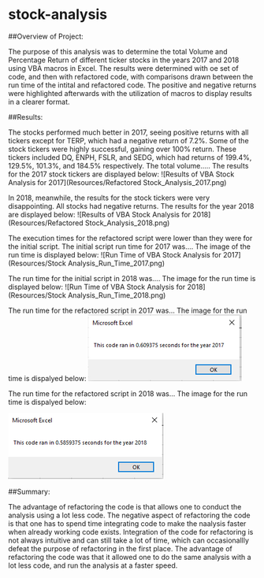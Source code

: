 # stock-analysis

##Overview of Project:

  The purpose of this analysis was to determine the total Volume and Percentage Return of different ticker stocks in the years 2017 and 2018 using VBA macros in Excel. The results were determined with oe set of code, and then with refactored code, with comparisons drawn between the run time of the intital and refactored code. The positive and negative returns were highlighted afterwards with the utilization of macros to display results in a clearer format. 

##Results:

  The stocks performed much better in 2017, seeing positive returns with all tickers except for TERP, which had a negative return of 7.2%. Some of the stock tickers were highly successful, gaining over 100% return. These tickers included DQ, ENPH, FSLR, and SEDG, which had returns of 199.4%, 129.5%, 101.3%, and 184.5% respectively. The total volume.....
The results for the 2017 stock tickers are displayed below:
                                                                                                                                                                                                                                                                                                                                                                                                    ![Results of VBA Stock Analysis for 2017](Resources/Refactored Stock_Analysis_2017.png)

  
  In 2018, meanwhile, the results for the stock tickers were very disappointing. All stocks had negative returns. The results for the year 2018 are displayed below:
                                                                                                                                                                                                                                                                                                                                                                                                    ![Results of VBA Stock Analysis for 2018](Resources/Refactored Stock_Analysis_2018.png)
              
  The execution times for the refactored script were lower than they were for the initial script. The initial script run time for 2017 was.... The image of the run time is displayed below: ![Run Time of VBA Stock Analysis for 2017](Resources/Stock Analysis_Run_Time_2017.png)

  The run time for the initial script in 2018 was.... The image for the run time is displayed below:
                                                                                                                                                                                                                 ![Run Time of VBA Stock Analysis for 2018](Resources/Stock Analysis_Run_Time_2018.png)

  The run time for the refactored script in 2017 was... The image for the run time is dispalyed below:
                                                                                                                                                                                                                                                                                                                                                                                                    ![Results of VBA Stock Analysis for 2017](Resources/VBA_Challenge_2017.png)

  The run time for the refactored script in 2018 was... The image for the run time is dispalyed below:
                               
   ![Results of VBA Stock Analysis for 2017](Resources/VBA_Challenge_2018.png)


##Summary:

 The advantage of refactoring the code is that allows one to conduct the analysis using a lot less code. The negative aspect of refactoring the code is that one has to spend time integrating code to make the naalysis faster when already working code exists. Integration of the code for refactoring is not always intuitive and can still take a lot of time, which can occasionallly defeat the purpose of refactoring in the first place. The advantage of refactoring the code was that it allowed one to do the same analysis with a lot less code, and run the analysis at a faster speed.
 
 



 
 
